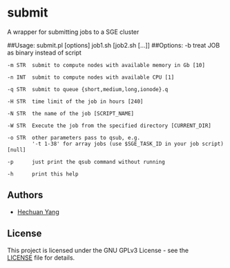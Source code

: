# submit
A wrapper for submitting jobs to a SGE cluster

##Usage:
    submit.pl  [options]  job1.sh [job2.sh [...]]
##Options:
    -b      treat JOB as binary instead of script

    -m STR  submit to compute nodes with available memory in Gb [10]

    -n INT  submit to compute nodes with available CPU [1]

    -q STR  submit to queue {short,medium,long,ionode}.q

    -H STR  time limit of the job in hours [240]

    -N STR  the name of the job [SCRIPT_NAME]

    -W STR  Execute the job from the specified directory [CURRENT_DIR]

    -o STR  other parameters pass to qsub, e.g.
            '-t 1-38' for array jobs (use $SGE_TASK_ID in your job script) [null]

    -p      just print the qsub command without running

    -h      print this help

## Authors

* [Hechuan Yang](https://github.com/hchyang)

## License

This project is licensed under the GNU GPLv3 License - see the 
[LICENSE](LICENSE) file for details.

